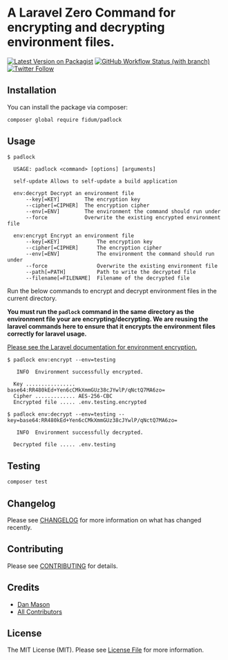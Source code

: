 # A Laravel Zero Command for encrypting and decrypting environment files.

[![Latest Version on Packagist](https://img.shields.io/packagist/v/fidum/padlock.svg?style=for-the-badge)](https://packagist.org/packages/fidum/padlock)
[![GitHub Workflow Status (with branch)](https://img.shields.io/github/actions/workflow/status/fidum/padlock/run-tests.yml?branch=main&style=for-the-badge)](https://github.com/fidum/padlock/actions?query=workflow%3Arun-tests+branch%3Amain)
[![Twitter Follow](https://img.shields.io/badge/follow-%40danmasonmp-1DA1F2?logo=twitter&style=for-the-badge)](https://twitter.com/danmasonmp)

## Installation

You can install the package via composer:

```bash
composer global require fidum/padlock
```

## Usage
```console
$ padlock

  USAGE: padlock <command> [options] [arguments]

  self-update Allows to self-update a build application

  env:decrypt Decrypt an environment file
      --key[=KEY]        The encryption key
      --cipher[=CIPHER]  The encryption cipher
      --env[=ENV]        The environment the command should run under
      --force            Overwrite the existing encrypted environment file

  env:encrypt Encrypt an environment file
      --key[=KEY]            The encryption key
      --cipher[=CIPHER]      The encryption cipher
      --env[=ENV]            The environment the command should run under
      --force                Overwrite the existing environment file
      --path[=PATH]          Path to write the decrypted file
      --filename[=FILENAME]  Filename of the decrypted file

```

Run the below commands to encrypt and decrypt environment files in the current directory. 

**You must run the `padlock` command in the same directory as the environment file your are encrypting/decrypting. We are reusing the laravel commands here to ensure that it encrypts the 
environment files correctly for laravel usage.** 

[Please see the Laravel documentation for environment encryption.](https://laravel.com/docs/9.x/configuration#encrypting-environment-files) 

```console
$ padlock env:encrypt --env=testing

   INFO  Environment successfully encrypted.  

  Key ................ base64:RR480kEd+Yen6cCMkXmmGUz38cJYwlP/qNctQ7MA6zo=  
  Cipher ............. AES-256-CBC  
  Encrypted file ..... .env.testing.encrypted
```

```console 
$ padlock env:decrypt --env=testing --key=base64:RR480kEd+Yen6cCMkXmmGUz38cJYwlP/qNctQ7MA6zo=

   INFO  Environment successfully decrypted.  

  Decrypted file ..... .env.testing 
```

## Testing

```bash
composer test
```

## Changelog

Please see [CHANGELOG](CHANGELOG.md) for more information on what has changed recently.

## Contributing

Please see [CONTRIBUTING](https://github.com/dmason30/.github/blob/main/CONTRIBUTING.md) for details.

## Credits

- [Dan Mason](https://github.com/dmason30)
- [All Contributors](../../contributors)

## License

The MIT License (MIT). Please see [License File](LICENSE.md) for more information.

